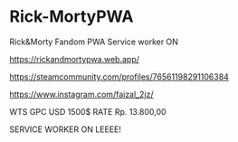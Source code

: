 # Rick-MortyPWA
Rick&amp;Morty Fandom PWA Service worker ON

https://rickandmortypwa.web.app/

https://steamcommunity.com/profiles/76561198291106384

https://www.instagram.com/faizal_2jz/

WTS GPC USD 1500$ RATE Rp. 13.800,00

SERVICE WORKER ON LEEEE!
